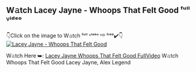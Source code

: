 ## W𝚊tch Lacey Jayne - Whoops That Felt Good ᶠᵘˡˡ ⱽⁱᵈᵉᵒ
👇Click on the image to W𝚊tch ᶠᵘˡˡ ⱽⁱᵈᵉᵒ ᴴᴰ ᶠʳᵉᵉ✔️👇
<a href="https://porneec.com/whoops-that-felt-good-lacey-jayne-alex-legend/">
    <img alt="Lacey Jayne - Whoops That Felt Good" title="Lacey Jayne Whoops That Felt Good" src="https://i.imgur.com/Ja2SmWq.jpeg" width="">
  </a>

W𝚊tch Here ➥: [Lacey Jayne Whoops That Felt Good FullVideo](https://porneec.com/whoops-that-felt-good-lacey-jayne-alex-legend/)
W𝚊tch Whoops That Felt Good Lacey Jayne, Alex Legend
